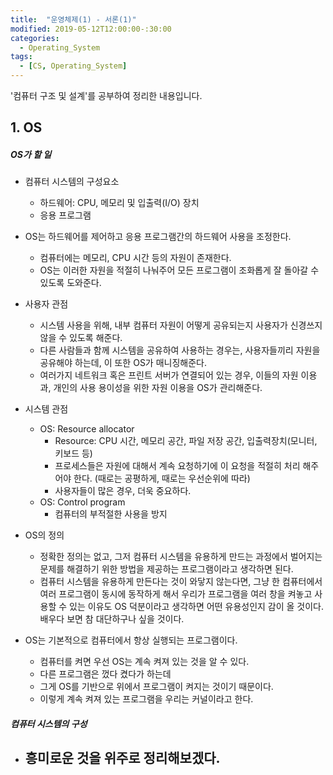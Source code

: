 ```yaml
---
title:  "운영체제(1) - 서론(1)"
modified: 2019-05-12T12:00:00-:30:00
categories:
  - Operating_System
tags:
  - [CS, Operating_System]
---
```


'컴퓨터 구조 및 설계'를 공부하여 정리한 내용입니다.

## 1. OS

##### OS가 할 일

-   컴퓨터 시스템의 구성요소

    -   하드웨어: CPU, 메모리 및 입출력(I/O) 장치
    -   응용 프로그램

-   OS는 하드웨어를 제어하고 응용 프로그램간의 하드웨어 사용을 조정한다.

    -   컴퓨터에는 메모리, CPU 시간 등의 자원이 존재한다.
    -   OS는 이러한 자원을 적절히 나눠주어 모든 프로그램이 조화롭게 잘 돌아갈 수 있도록 도와준다.

-   사용자 관점

    -   시스템 사용을 위해, 내부 컴퓨터 자원이 어떻게 공유되는지 사용자가 신경쓰지 않을 수 있도록 해준다.
    -   다른 사람들과 함께 시스템을 공유하여 사용하는 경우는, 사용자들끼리 자원을 공유해야 하는데, 이 또한 OS가 매니징해준다.
    -   여러가지 네트워크 혹은 프린트 서버가 연결되어 있는 경우, 이들의 자원 이용과, 개인의 사용 용이성을 위한 자원 이용을 OS가 관리해준다.

-   시스템 관점

    -   OS: Resource allocator
        -   Resource: CPU 시간, 메모리 공간, 파일 저장 공간, 입출력장치(모니터, 키보드 등)
        -   프로세스들은 자원에 대해서 계속 요청하기에 이 요청을 적절히 처리 해주어야 한다. (때로는 공평하게, 때로는 우선순위에 따라)
        -   사용자들이 많은 경우, 더욱 중요하다.
    -   OS: Control program
        -   컴퓨터의 부적절한 사용을 방지

-   OS의 정의

    -   정확한 정의는 없고, 그저 컴퓨터 시스템을 유용하게 만드는 과정에서 벌어지는 문제를 해결하기 위한 방법을 제공하는 프로그램이라고 생각하면 된다.
    -   컴퓨터 시스템을 유용하게 만든다는 것이 와닿지 않는다면, 그냥 한 컴퓨터에서 여러 프로그램이 동시에 동작하게 해서 우리가 프로그램을 여러 창을 켜놓고 사용할 수 있는 이유도 OS 덕분이라고 생각하면 어떤 유용성인지 감이 올 것이다. 배우다 보면 참 대단하구나 싶을 것이다.

-   OS는 기본적으로 컴퓨터에서 항상 실행되는 프로그램이다.
    -   컴퓨터를 켜면 우선 OS는 계속 켜져 있는 것을 알 수 있다.
    -   다른 프로그램은 껐다 켰다가 하는데
    -   그게 OS를 기반으로 위에서 프로그램이 켜지는 것이기 때문이다.
    -   이렇게 계속 켜져 있는 프로그램을 우리는 커널이라고 한다.

##### 컴퓨터 시스템의 구성
- 흥미로운 것을 위주로 정리해보겠다.
    -
